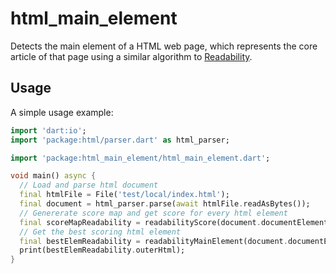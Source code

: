 # html_main_element

Detects the main element of a HTML web page, which represents the core article of that page 
using a similar algorithm to [Readability](https://github.com/mozilla/readability). 

## Usage

A simple usage example:

```dart
import 'dart:io';
import 'package:html/parser.dart' as html_parser;

import 'package:html_main_element/html_main_element.dart';

void main() async {
  // Load and parse html document
  final htmlFile = File('test/local/index.html');
  final document = html_parser.parse(await htmlFile.readAsBytes());
  // Genererate score map and get score for every html element
  final scoreMapReadability = readabilityScore(document.documentElement);
  // Get the best scoring html element
  final bestElemReadability = readabilityMainElement(document.documentElement);
  print(bestElemReadability.outerHtml);
}
```

